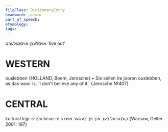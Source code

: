 ```yaml
---
fileClass: DictionaryEntry
headword: אויסלעבן
part_of_speech: 
etymology: 
tags: 
---
```

אויסלעבן
אויסגעלעבט
'live out'

WESTERN
========

ouslebben {HOLLAND, Beem, Jerosche}
	•	Sie sellen ire jooren ouslebben, as das woor is. 'I don't believe any of it.' {Jerosche №407}

CENTRAL
========

kulturɛl lɛjp-ɛ-zᵻx bɛsɛr-ɔːs קולטורעל לעב איך זיך בעסער אויס {Warsaw, Geller 2001: 197}

